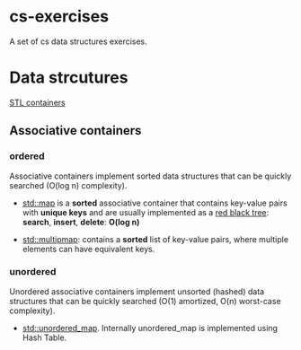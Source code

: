 # cs-exercises
A set of cs data structures exercises.

# Data strcutures
[STL containers](http://www.cplusplus.com/reference/stl/)


## Associative containers

### **ordered**

Associative containers implement sorted data structures that can be quickly searched (O(log n) complexity).

* [std::map](http://en.cppreference.com/w/cpp/container/map)  is a **sorted** associative container that contains key-value pairs with **unique keys** and are usually implemented as a [red black tree](https://en.wikipedia.org/wiki/Red%E2%80%93black_tree): **search**, **insert**, **delete**: **O(log n)**

* [std::multipmap](http://en.cppreference.com/w/cpp/container/multimap): contains a **sorted** list of key-value pairs, 
where multiple elements can have equivalent keys.

### **unordered**

Unordered associative containers implement unsorted (hashed) data structures that can be quickly searched (O(1) amortized, O(n) worst-case complexity).

* [std::unordered_map](http://www.cplusplus.com/reference/unordered_map/unordered_map/). Internally unordered_map is implemented using Hash Table.
